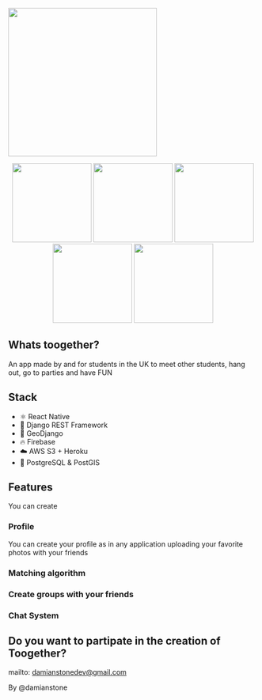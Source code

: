 
<p float="left" align="left">
  <img src="https://user-images.githubusercontent.com/63305840/150650911-a3aba1cc-c2dd-4ced-9d60-0bd5ea1cfc8e.png" width="300" />
</p>

<p float="left" align="middle">
  <img src="https://user-images.githubusercontent.com/63305840/150650981-c84fe3d2-1046-46a8-a231-2ccdbc428afe.png" width="160" />
  <img src="https://user-images.githubusercontent.com/63305840/150650982-57709487-f5c5-486f-9641-9bf5be6ee5ed.png" width="160" /> 
  <img src="https://user-images.githubusercontent.com/63305840/150650975-5958bb2b-6dc7-4dee-8a3b-5d03fc595629.png" width="160" />
  <img src="https://user-images.githubusercontent.com/63305840/150650983-8bca65bf-b034-41fa-8c4f-45f638d6dc56.png" width="160" />
  <img src="https://user-images.githubusercontent.com/63305840/150650989-e2fbc249-3b33-4777-b176-d9cd5585aea8.png" width="160" /> 
</p>

## Whats toogether? 
An app made by and for students in the UK to meet other students, hang out, go to parties and have FUN

## Stack
- ⚛️ React Native
- 🐍 Django REST Framework 
- 📍 GeoDjango
- 🔥 Firebase
- ☁️ AWS S3 + Heroku
- 🐘 PostgreSQL & PostGIS

## Features
You can create 

### Profile 
You can create your profile as in any application uploading your favorite photos with your friends

### Matching algorithm

### Create groups with your friends 

### Chat System 

## Do you want to partipate in the creation of Toogether?
mailto: damianstonedev@gmail.com

By @damianstone

